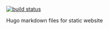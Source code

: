 [![build status](https://travis-ci.org/foxey/foxey.github.io.svg?branch=hugo-src)](https://travis-ci.org/foxey/foxey.github.io)

Hugo markdown files for static website

